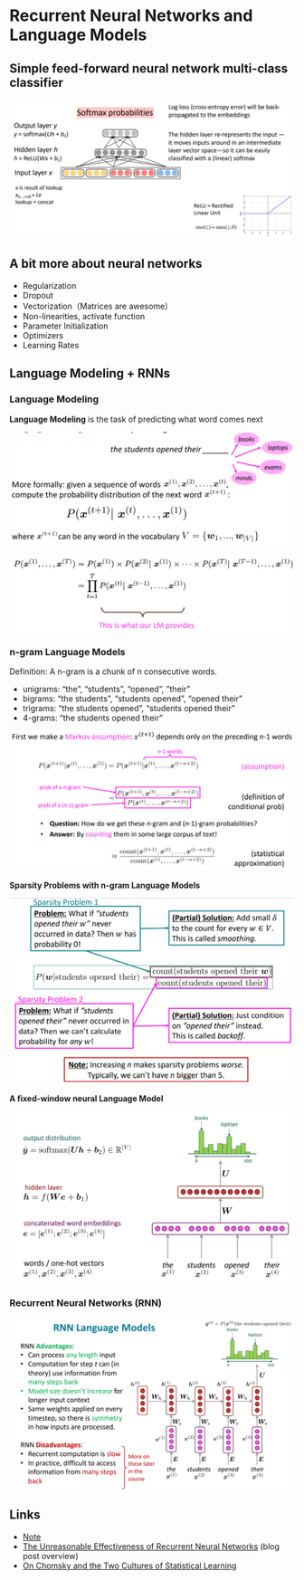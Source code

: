 # Recurrent Neural Networks and Language Models

## Simple feed-forward neural network multi-class classifier

![](../../Images/CS224N/image-20220125185406373.png)

## A bit more about neural networks

- Regularization
- Dropout
- Vectorization（Matrices are awesome）
- Non-linearities, activate function
- Parameter Initialization
- Optimizers
- Learning Rates

## Language Modeling + RNNs

### Language Modeling

**Language Modeling** is the task of predicting what word comes next

![](../../Images/CS224N/image-20220125190502545.png)

![](../../Images/CS224N/image-20220125190526891.png)

### n-gram Language Models

Definition: A n-gram is a chunk of n consecutive words.

- unigrams: “the”, “students”, “opened”, ”their” 
- bigrams: “the students”, “students opened”, “opened their” 
- trigrams: “the students opened”, “students opened their” 
- 4-grams: “the students opened their”

![](../../Images/CS224N/image-20220125191042360.png)

**Sparsity Problems with n-gram Language Models**

![](../../Images/CS224N/image-20220125191131528.png)

**A fixed-window neural Language Model**

![](../../Images/CS224N/image-20220125191310820.png)

### Recurrent Neural Networks (RNN)

![](../../Images/CS224N/image-20220125191415683.png)



## Links

- [Note](https://web.stanford.edu/class/cs224n/readings/cs224n-2019-notes05-LM_RNN.pdf)
- [The Unreasonable Effectiveness of Recurrent Neural Networks](http://karpathy.github.io/2015/05/21/rnn-effectiveness/) (blog post overview)
- [On Chomsky and the Two Cultures of Statistical Learning](http://norvig.com/chomsky.html)













































































